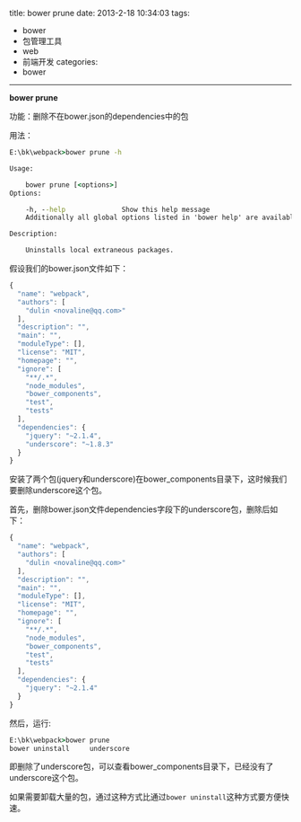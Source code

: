 title: bower prune
date: 2013-2-18 10:34:03
tags:
- bower
- 包管理工具
- web
- 前端开发
categories:
- bower

---

__bower prune__

功能：删除不在bower.json的dependencies中的包

<!-- more -->

用法：

```cmd
E:\bk\webpack>bower prune -h

Usage:

    bower prune [<options>]
Options:

    -h, --help              Show this help message
    Additionally all global options listed in 'bower help' are available

Description:

    Uninstalls local extraneous packages.
```

假设我们的bower.json文件如下：

```js
{
  "name": "webpack",
  "authors": [
    "dulin <novaline@qq.com>"
  ],
  "description": "",
  "main": "",
  "moduleType": [],
  "license": "MIT",
  "homepage": "",
  "ignore": [
    "**/.*",
    "node_modules",
    "bower_components",
    "test",
    "tests"
  ],
  "dependencies": {
    "jquery": "~2.1.4",
    "underscore": "~1.8.3"
  }
}
```

安装了两个包(jquery和underscore)在bower_components目录下，这时候我们要删除underscore这个包。

首先，删除bower.json文件dependencies字段下的underscore包，删除后如下：

```js
{
  "name": "webpack",
  "authors": [
    "dulin <novaline@qq.com>"
  ],
  "description": "",
  "main": "",
  "moduleType": [],
  "license": "MIT",
  "homepage": "",
  "ignore": [
    "**/.*",
    "node_modules",
    "bower_components",
    "test",
    "tests"
  ],
  "dependencies": {
    "jquery": "~2.1.4"
  }
}
```

然后，运行:

```cmd
E:\bk\webpack>bower prune
bower uninstall     underscore
```

即删除了underscore包，可以查看bower_components目录下，已经没有了underscore这个包。

如果需要卸载大量的包，通过这种方式比通过`bower uninstall`这种方式要方便快速。
